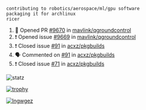 ```
contributing to robotics/aerospace/ml/gpu software
packaging it for archlinux
ricer
```

<!--START_SECTION:activity-->
1. 💪 Opened PR [#9670](https://github.com/mavlink/qgroundcontrol/pull/9670) in [mavlink/qgroundcontrol](https://github.com/mavlink/qgroundcontrol)
2. ❗️ Opened issue [#9669](https://github.com/mavlink/qgroundcontrol/issues/9669) in [mavlink/qgroundcontrol](https://github.com/mavlink/qgroundcontrol)
3. ❗️ Closed issue [#91](https://github.com/acxz/pkgbuilds/issues/91) in [acxz/pkgbuilds](https://github.com/acxz/pkgbuilds)
4. 🗣 Commented on [#91](https://github.com/acxz/pkgbuilds/issues/91) in [acxz/pkgbuilds](https://github.com/acxz/pkgbuilds)
5. ❗️ Closed issue [#71](https://github.com/acxz/pkgbuilds/issues/71) in [acxz/pkgbuilds](https://github.com/acxz/pkgbuilds)
<!--END_SECTION:activity-->


![statz](https://github-readme-stats.vercel.app/api?username=acxz&include_all_commits=true&show_icons=true)

[![trophy](https://github-profile-trophy.vercel.app/?username=acxz)](https://github.com/ryo-ma/github-profile-trophy)

[![lngwgez](https://github-readme-stats.vercel.app/api/top-langs/?username=acxz&layout=compact)](https://github.com/acxz/github-readme-stats)


<!--
**acxz/acxz** is a ✨ _special_ ✨ repository because its `README.md` (this file) appears on your GitHub profile.

Here are some ideas to get you started:

- 🔭 I’m currently working on ...
- 🌱 I’m currently learning ...
- 👯 I’m looking to collaborate on ...
- 🤔 I’m looking for help with ...
- 💬 Ask me about ...
- 📫 How to reach me: ...
- 😄 Pronouns: ...
- ⚡ Fun fact: ...
-->
